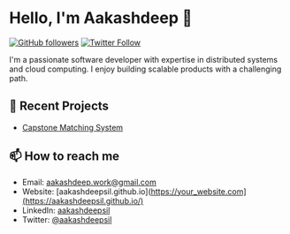# Hello, I'm Aakashdeep 👋

[![GitHub followers](https://img.shields.io/github/followers/aakashdeepsil?label=Follow&style=social)](https://github.com/aakashdeepsil)
[![Twitter Follow](https://img.shields.io/twitter/follow/aakashdeepsil?label=Follow&style=social)](https://twitter.com/aakashdeepsil)

I'm a passionate software developer with expertise in distributed systems and cloud computing. I enjoy building scalable products with a challenging path. 

## 🔭 Recent Projects

- [Capstone Matching System](https://github.com/aakashdeepsil/capstone-matching)

<!-- ## 🌱 I'm currently learning

- [Technology 1](https://example.com)
- [Technology 2](https://example.com)

## 💬 Ask me about

- [Topic 1](https://example.com)
- [Topic 2](https://example.com) -->

## 📫 How to reach me

- Email: [aakashdeep.work@gmail.com](mailto:aakashdeep.work@gmail.com)
- Website: [aakashdeepsil.github.io](https://your_website.com](https://aakashdeepsil.github.io/)
- LinkedIn: [aakashdeepsil](https://www.linkedin.com/in/aakashdeepsil)
- Twitter: [@aakashdeepsil](https://twitter.com/aakashdeepsil)
